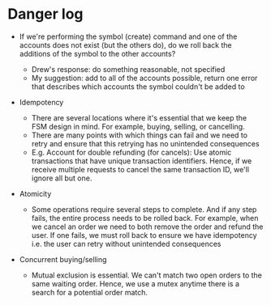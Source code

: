 # Danger log

- If we're performing the symbol (create) command and one of the accounts does not exist (but the others do), do we roll back the additions of the symbol to the other accounts?
  - Drew's response: do something reasonable, not specified
  - My suggestion: add to all of the accounts possible, return one error that describes which accounts the symbol couldn't be added to

- Idempotency
  - There are several locations where it's essential that we keep the FSM design in mind. For example, buying, selling, or cancelling.
  - There are many points with which things can fail and we need to retry and ensure that this retrying has no unintended consequences
  - E.g. Account for double refunding (for cancels): Use atomic transactions that have unique transaction identifiers. Hence, if we receive multiple requests to cancel the same transaction ID, we'll ignore all but one. 

- Atomicity
  - Some operations require several steps to complete. And if any step fails, the entire process needs to be rolled back. For example, when we cancel an order we need to both remove the order and refund the user. If one fails, we must roll back to ensure we have idempotency i.e. the user can retry without unintended consequences

- Concurrent buying/selling
  - Mutual exclusion is essential. We can't match two open orders to the same waiting order. Hence, we use a mutex anytime there is a search for a potential order match.
